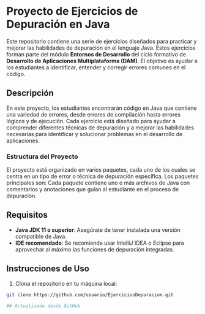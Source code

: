 # Proyecto de Ejercicios de Depuración en Java
Este repositorio contiene una serie de ejercicios diseñados para practicar y mejorar las habilidades de depuración en el lenguaje Java. Estos ejercicios forman parte del 
módulo **Entornos de Desarrollo** del ciclo formativo de **Desarrollo de Aplicaciones Multiplataforma (DAM)**. El objetivo es ayudar a los estudiantes a 
identificar, entender y corregir errores comunes en el código.
## Descripción
En este proyecto, los estudiantes encontrarán código en Java que contiene una variedad de errores, desde errores de compilación hasta errores lógicos y de ejecución. 
Cada ejercicio está diseñado para ayudar a comprender diferentes técnicas de depuración y a mejorar las habilidades necesarias para identificar y solucionar problemas 
en el desarrollo de aplicaciones.
### Estructura del Proyecto
El proyecto está organizado en varios paquetes, cada uno de los cuales se centra en un tipo de error o técnica de depuración específica. Los paquetes principales son:
Cada paquete contiene uno o más archivos de Java con comentarios y anotaciones que guían al estudiante en el proceso de depuración.
## Requisitos
- **Java JDK 11 o superior**: Asegúrate de tener instalada una versión compatible de Java.
- **IDE recomendado**: Se recomienda usar IntelliJ IDEA o Eclipse para aprovechar al máximo las funciones de depuración integradas.
 
## Instrucciones de Uso
1. Clona el repositorio en tu máquina local:
 ```bash
 git clone https://github.com/usuario/EjerciciosDepuracion.git

## Actualizado desde GitHub
